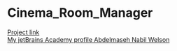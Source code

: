 # Cinema_Room_Manager 
[Project link](https://hyperskill.org/projects/138)
<br>[My jetBrains Academy profile Abdelmaseh Nabil Welson](https://hyperskill.org/profile/245202926)
